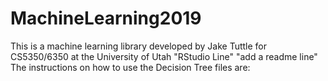 # MachineLearning2019

This is a machine learning library developed by Jake Tuttle for CS5350/6350 at the University of Utah
"RStudio Line" 
"add a readme line" 
The instructions on how to use the Decision Tree files are: 
